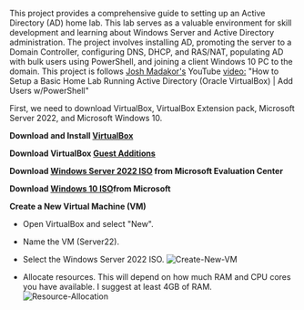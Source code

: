 This project provides a comprehensive guide to setting up an Active Directory (AD) home lab. This lab serves as a valuable environment for skill development and learning about Windows Server and Active Directory administration. The project involves installing AD, promoting the server to a Domain Controller, configuring DNS, DHCP, and RAS/NAT, populating AD with bulk users using PowerShell, and joining a client Windows 10 PC to the domain. This project is follows [Josh Madakor's](https://www.linkedin.com/in/joshmadakor/) YouTube [video:](https://www.youtube.com/watch?v=MHsI8hJmggI&t=2511s) "How to Setup a Basic Home Lab Running Active Directory (Oracle VirtualBox) | Add Users w/PowerShell"

First, we need to download VirtualBox, VirtualBox Extension pack, Microsoft Server 2022, and Microsoft Windows 10.

**Download and Install [VirtualBox](https://www.virtualbox.org/)**

**Download VirtualBox [Guest Additions](https://www.virtualbox.org/wiki/Downloads)**

**Download [Windows Server 2022 ISO](https://www.microsoft.com/en-us/evalcenter/evaluate-windows-server-2022) from Microsoft Evaluation Center**

**Download [Windows 10 ISO](https://www.microsoft.com/en-us/software-download/windows10)from Microsoft**

**Create a New Virtual Machine (VM)**

- Open VirtualBox and select "New".
    
- Name the VM (Server22).
    
- Select the Windows Server 2022 ISO.
![Create-New-VM](https://github.com/jdcarlyle1317/AD_PS/assets/88341973/987a6815-819b-4acd-89c6-63682b1f2ee5)

- Allocate resources. This will depend on how much RAM and CPU cores you have available. I suggest at least 4GB of RAM.
![Resource-Allocation](https://github.com/jdcarlyle1317/AD_PS/assets/88341973/e3373a17-8bcd-4cc0-8336-1d08db4ffcbc)
